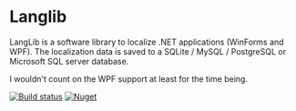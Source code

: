 # Langlib
LangLib is a software library to localize .NET applications (WinForms and WPF).  The localization data is saved to a SQLite / MySQL / PostgreSQL or Microsoft SQL server database.

I wouldn't count on the WPF support at least for the time being.

[![Build status](https://ci.appveyor.com/api/projects/status/ga4keyxw9wg39cwp?svg=true)](https://ci.appveyor.com/project/VPKSoft/langlib) [![Nuget](https://img.shields.io/nuget/v/VPKSoft.LangLib)](https://www.nuget.org/packages/VPKSoft.LangLib/)
